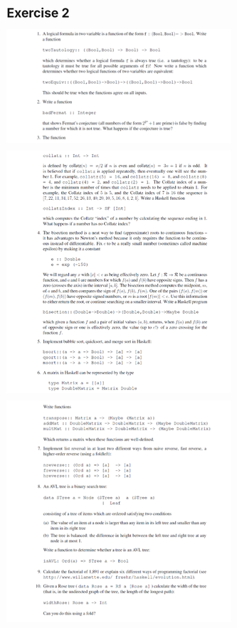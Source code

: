# Exercise 2

![cap](https://github.com/jasminecronin/programming-paradigms/blob/master/Exercise%202/cap1.png)

![cap](https://github.com/jasminecronin/programming-paradigms/blob/master/Exercise%202/cap2.png)

![cap](https://github.com/jasminecronin/programming-paradigms/blob/master/Exercise%202/cap3.png)
 
